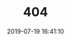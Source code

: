 ---
title: 404
date: 2019-07-19 16:41:10
type: "404"
layout: "404"
description: "Sorry nothing here."
---